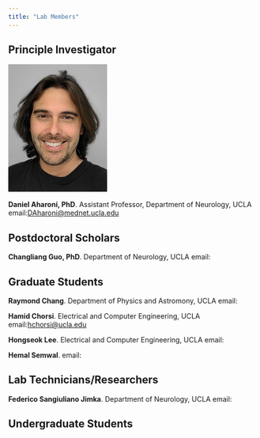 ```yaml
---
title: "Lab Members"
---
```


## Principle Investigator

![image](/People/DAharoni.jpg)

**Daniel Aharoni, PhD**. Assistant Professor, Department of Neurology, UCLA
email:DAharoni@mednet.ucla.edu

## Postdoctoral Scholars

**Changliang Guo, PhD**. Department of Neurology, UCLA
email:

## Graduate Students

**Raymond Chang**. Department of Physics and Astromony, UCLA
email:

**Hamid Chorsi**. Electrical and Computer Engineering, UCLA
email:hchorsi@ucla.edu

**Hongseok Lee**. Electrical and Computer Engineering, UCLA
email:

**Hemal Semwal**. 
email:

## Lab Technicians/Researchers

**Federico Sangiuliano Jimka**. Department of Neurology, UCLA
email:

## Undergraduate Students

